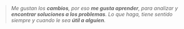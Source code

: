 > *Me gustan los **cambios**, por eso **me gusta aprender**, para analizar y **encontrar soluciones a los problemas**. Lo que haga, tiene sentido siempre y cuando le sea **útil a alguien**.*
